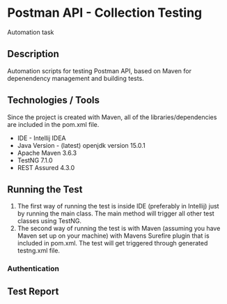 # Postman API - Collection Testing 
Automation task

## Description
Automation scripts for testing Postman API, based on Maven for depenendency management and building tests.

## Technologies / Tools
Since the project is created with Maven, all of the libraries/dependencies are included in the pom.xml file.
- IDE - Intellij IDEA
- Java Version - (latest) openjdk version 15.0.1
- Apache Maven 3.6.3
- TestNG 7.1.0
- REST Assured 4.3.0 

## Running the Test
1.  The first way of running the test is inside IDE (preferably in Intellij) just by running the main class. The main method will trigger all other test classes using TestNG.
2.  The second way of running the test is with Maven (assuming you have Maven set up on your machine) with Mavens Surefire plugin that is included in pom.xml. The test will get triggered through generated  testng.xml file. 
### Authentication 

## Test Report
